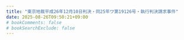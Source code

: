 ```yaml
---
title: "東京地裁平成26年12月10日判決・同25年ワ第19126号・執行判決請求事件"
date: 2025-08-26T09:50:21+09:00
# bookComments: false
# bookSearchExclude: false
---
```

